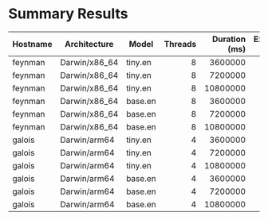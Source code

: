 # Summary Results

| Hostname | Architecture  | Model   | Threads | Duration (ms) | Execution Time (s) |
|----------|---------------|---------|--------:|--------------:|-------------------:|
| feynman  | Darwin/x86_64 | tiny.en |       8 |       3600000 |                160 |
| feynman  | Darwin/x86_64 | tiny.en |       8 |       7200000 |                279 |
| feynman  | Darwin/x86_64 | tiny.en |       8 |      10800000 |                405 |
| feynman  | Darwin/x86_64 | base.en |       8 |       3600000 |                261 |
| feynman  | Darwin/x86_64 | base.en |       8 |       7200000 |                517 |
| feynman  | Darwin/x86_64 | base.en |       8 |      10800000 |                760 |
| galois   | Darwin/arm64  | tiny.en |       4 |       3600000 |                 69 |
| galois   | Darwin/arm64  | tiny.en |       4 |       7200000 |                128 |
| galois   | Darwin/arm64  | tiny.en |       4 |      10800000 |                190 |
| galois   | Darwin/arm64  | base.en |       4 |       3600000 |                 90 |
| galois   | Darwin/arm64  | base.en |       4 |       7200000 |                169 |
| galois   | Darwin/arm64  | base.en |       4 |      10800000 |                251 |

